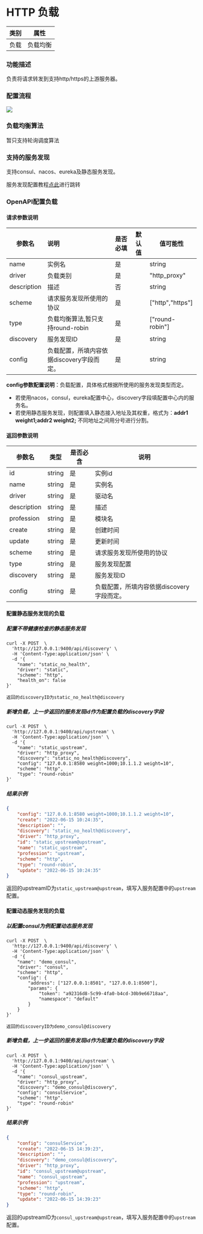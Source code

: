 # HTTP 负载



| 类别 | 属性     |
| ---- | -------- |
| 负载 | 负载均衡 |



### 功能描述

负责将请求转发到支持http/https的上游服务器。



### 配置流程

![](http://data.eolinker.com/course/AiX447s253dce90bc147b241e103d8d72360a69ccbce563.png)

### 负载均衡算法

暂只支持轮询调度算法



### 支持的服务发现

支持consul、nacos、eureka及静态服务发现。

服务发现配置教程[点此](/docs/discovery)进行跳转

### OpenAPI配置负载

#### 请求参数说明


| 参数名      | 说明                                      | 是否必填 | 默认值 | 值可能性        |
| ----------- | :---------------------------------------- | -------- | ------ | --------------- |
| name        | 实例名                                    | 是       |        | string          |
| driver      | 负载类别                                  | 是       |        | "http_proxy"    |
| description | 描述                                      | 否       |        | string          |
| scheme      | 请求服务发现所使用的协议                  | 是       |        | ["http","https"] |
| type        | 负载均衡算法,暂只支持round-robin          | 是       |        | ["round-robin"] |
| discovery   | 服务发现ID                                | 是       |        | string          |
| config      | 负载配置，所填内容依据discovery字段而定。 | 是       |        | string          |

**config参数配置说明**：负载配置，具体格式根据所使用的服务发现类型而定。

- 若使用nacos，consul，eureka配置中心，discovery字段填配置中心内的服务名。
- 若使用静态服务发现，则配置填入静态接入地址及其权重，格式为：**addr1 weight1;addr2 weight2;**  不同地址之间用分号进行分割。



#### 返回参数说明


| 参数名      | 类型   | 是否必含 | 说明                                      |
| ----------- | ------ | -------- | ----------------------------------------- |
| id          | string | 是       | 实例id                                    |
| name        | string | 是       | 实例名                                    |
| driver      | string | 是       | 驱动名                                    |
| description | string | 是       | 描述                                      |
| profession  | string | 是       | 模块名                                    |
| create      | string | 是       | 创建时间                                  |
| update      | string | 是       | 更新时间                                  |
| scheme      | string | 是       | 请求服务发现所使用的协议                  |
| type        | string | 是       | 服务发现配置                              |
| discovery   | string | 是       | 服务发现ID                                |
| config      | string | 是       | 负载配置，所填内容依据discovery字段而定。 |





#### 配置静态服务发现的负载

##### 配置不带健康检查的静态服务发现

```shell
curl -X POST  \
  'http://127.0.0.1:9400/api/discovery' \
  -H 'Content-Type:application/json' \
  -d '{
  	"name": "static_no_health",
	"driver": "static",
	"scheme": "http",
	"health_on": false
}'
```

```
返回的discoveryID为static_no_health@discovery
```



##### 新增负载，上一步返回的服务发现id作为配置负载的discovery字段

```shell
curl -X POST  \
  'http://127.0.0.1:9400/api/upstream' \
  -H 'Content-Type:application/json' \
  -d '{
	"name": "static_upstream",
	"driver": "http_proxy",
	"discovery": "static_no_health@discovery",
	"config": "127.0.0.1:8580 weight=1000;10.1.1.2 weight=10",
	"scheme": "http",
	"type": "round-robin"
}'
```

##### 结果示例

```json
{
	"config": "127.0.0.1:8580 weight=1000;10.1.1.2 weight=10",
	"create": "2022-06-15 10:24:35",
	"description": "",
	"discovery": "static_no_health@discovery",
	"driver": "http_proxy",
	"id": "static_upstream@upstream",
	"name": "static_upstream",
	"profession": "upstream",
	"scheme": "http",
	"type": "round-robin",
	"update": "2022-06-15 10:24:35"
}
```

返回的upstreamID为`static_upstream@upstream`，填写入服务配置中的`upstream`配置。



#### 配置动态服务发现的负载

##### 以配置consul为例配置动态服务发现

```shell
curl -X POST  \
  'http://127.0.0.1:9400/api/discovery' \
  -H 'Content-Type:application/json' \
  -d '{
	"name": "demo_consul",
	"driver": "consul",
	"scheme": "http",
	"config": {
		"address": ["127.0.0.1:8501", "127.0.0.1:8500"],
		"params": {
			"token": "a92316d8-5c99-4fa0-b4cd-30b9e66718aa",
			"namespace": "default"
		}
	}
}'
```

```shell
返回的discoveryID为demo_consul@discovery
```

##### 新增负载，上一步返回的服务发现id作为配置负载的discovery字段

```shell
curl -X POST  \
  'http://127.0.0.1:9400/api/upstream' \
  -H 'Content-Type:application/json' \
  -d '{
	"name": "consul_upstream",
	"driver": "http_proxy",
	"discovery": "demo_consul@discovery",
	"config": "consulService",
	"scheme": "http",
	"type": "round-robin"
}'
```



##### 结果示例

```json
{
	"config": "consulService",
	"create": "2022-06-15 14:39:23",
	"description": "",
	"discovery": "demo_consul@discovery",
	"driver": "http_proxy",
	"id": "consul_upstream@upstream",
	"name": "consul_upstream",
	"profession": "upstream",
	"scheme": "http",
	"type": "round-robin",
	"update": "2022-06-15 14:39:23"
}
```

返回的upstreamID为`consul_upstream@upstream`，填写入服务配置中的`upstream`配置。

